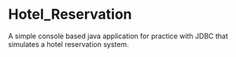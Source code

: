 # Hotel_Reservation
A simple console based java application for practice with JDBC that simulates a hotel reservation system.
